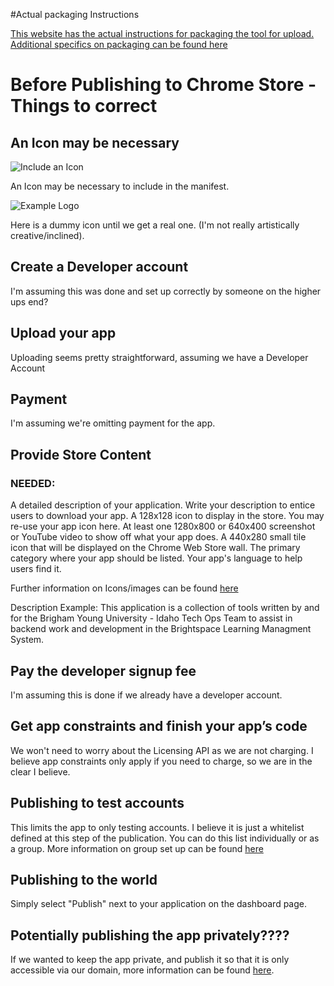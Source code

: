 
#Actual packaging Instructions

[This website has the actual instructions for packaging the tool for upload.](https://developer.chrome.com/extensions/overview)
[Additional specifics on packaging can be found here](https://developer.chrome.com/extensions/packaging)

# Before Publishing to Chrome Store - Things to correct

## An Icon may be necessary 

![Include an Icon](http://i.imgur.com/qhS7ySi.png) 

An Icon may be necessary to include in the manifest.

![Example Logo](http://i.imgur.com/MwRQs76.png)

Here is a dummy icon until we get a real one. (I'm not really artistically creative/inclined).

## Create a Developer account

I'm assuming this was done and set up correctly by someone on the higher ups end?

## Upload your app

Uploading seems pretty straightforward, assuming we have a Developer Account

## Payment

I'm assuming we're omitting payment for the app.

## Provide Store Content

### NEEDED: 
A detailed description of your application. Write your description to entice users to download your app.
A 128x128 icon to display in the store. You may re-use your app icon here.
At least one 1280x800 or 640x400 screenshot or YouTube video to show off what your app does.
A 440x280 small tile icon that will be displayed on the Chrome Web Store wall.
The primary category where your app should be listed.
Your app's language to help users find it.

Further information on Icons/images can be found [here](https://developer.chrome.com/webstore/images)

Description Example: 
This application is a collection of tools written by and for the Brigham Young University - Idaho Tech Ops Team to assist in backend work and development in the Brightspace Learning Managment System. 

## Pay the developer signup fee

I'm assuming this is done if we already have a developer account.

## Get app constraints and finish your app’s code

We won't need to worry about the Licensing API as we are not charging. I believe app constraints only apply if you need to charge, so we are in the clear I believe.

## Publishing to test accounts

This limits the app to only testing accounts. I believe it is just a whitelist defined at this step of the publication. You can do this list individually or as a group. More information on group set up can be found [here](https://developer.chrome.com/webstore/publish#set-up-group-publishing)

## Publishing to the world

Simply select "Publish" next to your application on the dashboard page. 

## Potentially publishing the app privately????

If we wanted to keep the app private, and publish it so that it is only accessible via our domain, more information can be found [here](https://support.google.com/chrome/a/answer/2663860?hl=en).

